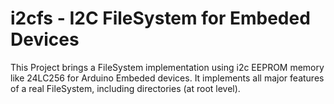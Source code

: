 # i2cfs - I2C FileSystem for Embeded Devices

This Project brings a FileSystem implementation using i2c EEPROM memory like 24LC256 
for Arduino Embeded devices. It implements all major features of a real FileSystem, 
including directories (at root level).

